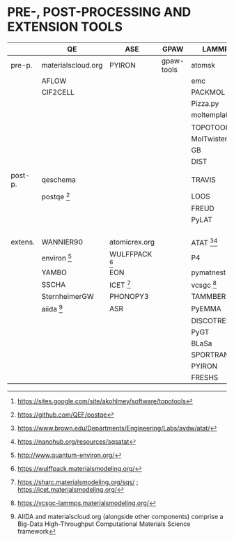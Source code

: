 
# PRE-, POST-PROCESSING AND EXTENSION TOOLS

|       |QE                |ASE           |GPAW        |LAMMPS         |
|-------|------------------|--------------|------------|---------------|
|pre-p. |materialscloud.org|PYIRON        |gpaw-tools  |atomsk         |
|       |AFLOW             |              |            |emc            |
|       |CIF2CELL          |              |            |PACKMOL        |
|       |                  |              |            |Pizza.py       |
|       |                  |              |            |moltemplate.org|
|       |                  |              |            |TOPOTOOLS [^1] |
|       |                  |              |            |MolTwister     |
|       |                  |              |            |GB             |
|       |                  |              |            |DIST           |
|       |                  |              |            |               |
|post-p.|qeschema          |              |            |TRAVIS         |
|       |postqe [^2]       |              |            |LOOS           |
|       |                  |              |            |FREUD          |
|       |                  |              |            |PyLAT          |
|       |                  |              |            |               |
|       |                  |              |            |               |
|       |                  |              |            |               |
|       |                  |              |            |               |
|extens.|WANNIER90         |atomicrex.org |            |ATAT [^3][^4]  |
|       |environ [^5]      |WULFFPACK [^6]|            |P4             |
|       |YAMBO             |EON           |            |pymatnest      |
|       |SSCHA             |ICET [^7]     |            |vcsgc [^8]     |
|       |SternheimerGW     |PHONOPY3      |            |TAMMBER        |
|       |aiida [^9]        |ASR           |            |PyEMMA         |
|       |                  |              |            |DISCOTRESS     |
|       |                  |              |            |PyGT           |
|       |                  |              |            |BLaSa          |
|       |                  |              |            |SPORTRAN       |
|       |                  |              |            |PYIRON         |
|       |                  |              |            |FRESHS         |

[^1]: https://sites.google.com/site/akohlmey/software/topotools
[^2]: https://github.com/QEF/postqe
[^3]: https://www.brown.edu/Departments/Engineering/Labs/avdw/atat/
[^4]: https://nanohub.org/resources/sqsatat
[^5]: http://www.quantum-environ.org/ 
[^6]: https://wulffpack.materialsmodeling.org/ 
[^7]: https://sharc.materialsmodeling.org/sqs/ ; https://icet.materialsmodeling.org/
[^8]: https://vcsgc-lammps.materialsmodeling.org/
[^9]: AIIDA and materialscloud.org (alongside other components) comprise a Big-Data High-Throughput Computational Materials Science framework

